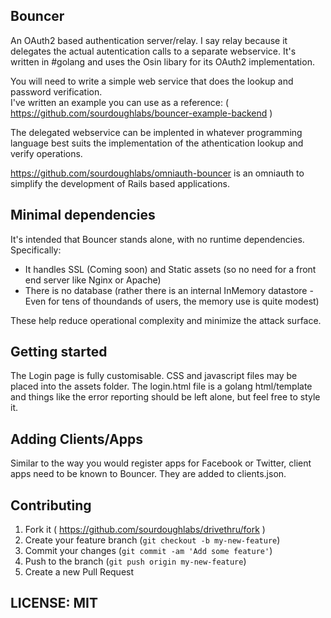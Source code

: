 ## Bouncer

An OAuth2 based authentication server/relay.  I say relay because it delegates the actual autentication calls to a separate webservice. It's written in #golang and uses the Osin libary for its OAuth2 implementation.  

You will need to write a simple web service that does the lookup and password verification.  
I've written an example you can use as a reference: ( https://github.com/sourdoughlabs/bouncer-example-backend )

The delegated webservice can be implented in whatever programming language best suits the implementation of the athentication lookup and verify operations.

https://github.com/sourdoughlabs/omniauth-bouncer is an omniauth to simplify the development of Rails based applications.

## Minimal dependencies

It's intended that Bouncer stands alone, with no runtime dependencies.  Specifically:

* It handles SSL (Coming soon) and Static assets (so no need for a front end server like Nginx or Apache)
* There is no database (rather there is an internal InMemory datastore - Even for tens of thoundands  of users, the memory use is quite modest)

These help reduce operational complexity and minimize the attack surface.

## Getting started

The Login page is fully customisable. CSS and javascript files may be placed into the assets folder.  The login.html file is a golang html/template and things like the error reporting should be left alone, but feel free to style it.

## Adding Clients/Apps

Similar to the way you would register apps for Facebook or Twitter, client apps need to be known to Bouncer.  They are added to clients.json.

## Contributing

1. Fork it ( https://github.com/sourdoughlabs/drivethru/fork )
2. Create your feature branch (`git checkout -b my-new-feature`)
3. Commit your changes (`git commit -am 'Add some feature'`)
4. Push to the branch (`git push origin my-new-feature`)
5. Create a new Pull Request

## LICENSE: MIT


